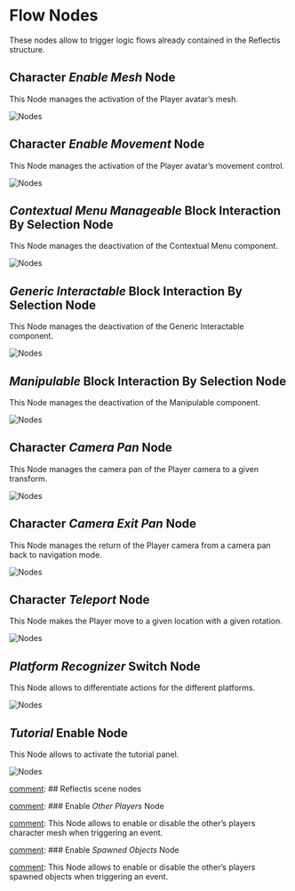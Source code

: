 ﻿---
sidebar_position: 3
---

# Flow Nodes

These nodes allow to trigger logic flows already contained in the Reflectis structure.

## Character *Enable Mesh* Node

This Node manages the activation of the Player avatar’s mesh.

![Nodes](/img/flow-nodes1.png)

## Character *Enable Movement* Node

This Node manages the activation of the Player avatar’s movement control.

![Nodes](/img/flow-nodes2.png)

## *Contextual Menu Manageable* Block Interaction By Selection Node

This Node manages the deactivation of the Contextual Menu component.

![Nodes](/img/flow-nodes3.png)

## *Generic Interactable* Block Interaction By Selection Node

This Node manages the deactivation of the Generic Interactable component. 

![Nodes](/img/flow-nodes4.png)

## *Manipulable* Block Interaction By Selection Node

This Node manages the deactivation of the Manipulable component.

![Nodes](/img/flow-nodes5.png)

## Character *Camera Pan* Node

This Node manages the camera pan of the Player camera to a given transform.

![Nodes](/img/flow-nodes6.png)

## Character *Camera Exit Pan* Node

This Node manages the return of the Player camera from a camera pan back to navigation mode.

![Nodes](/img/flow-nodes7.png)

## Character *Teleport* Node

This Node makes the Player move to a given location with a given rotation.

![Nodes](/img/flow-nodes8.png)

## *Platform Recognizer* Switch Node

This Node allows to differentiate actions for the different platforms. 

![Nodes](/img/flow-nodes9.png)

## *Tutorial* Enable Node

This Node allows to activate the tutorial panel.

![Nodes](/img/flow-nodes10.png)

[comment]: ## Reflectis scene nodes

[comment]: ### Enable *Other Players* Node

[comment]: This Node allows to enable or disable the other’s players character mesh when triggering an event.

[comment]: ![Nodes](/img/scenenodes_1.png)

[comment]: ### Enable *Spawned Objects* Node

[comment]: This Node allows to enable or disable the other’s players spawned objects when triggering an event.

[comment]: ![Nodes](/img/scenenodes_2.png)


